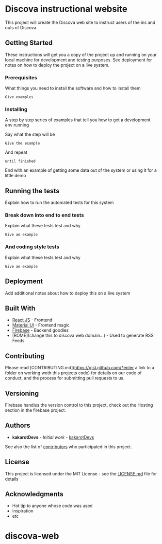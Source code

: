 # Discova instructional website

This project will create the Discova web site to instruct users of the ins and outs of Discova

## Getting Started

These instructions will get you a copy of the project up and running on your local machine for development and testing purposes. See deployment for notes on how to deploy the project on a live system.

### Prerequisites

What things you need to install the software and how to install them

```
Give examples
```

### Installing

A step by step series of examples that tell you how to get a development env running

Say what the step will be

```
Give the example
```

And repeat

```
until finished
```

End with an example of getting some data out of the system or using it for a little demo

## Running the tests

Explain how to run the automated tests for this system

### Break down into end to end tests

Explain what these tests test and why

```
Give an example
```

### And coding style tests

Explain what these tests test and why

```
Give an example
```

## Deployment

Add additional notes about how to deploy this on a live system

## Built With

* [React JS](https://reactjs.org/docs/getting-started.html) - Frontend
* [Material UI](https://material-ui.com/) - Frontend magic
* [Firebase](https://firebase.google.com/docs) - Backend goodies
* [ROME](change this to discova web domain...) - Used to generate RSS Feeds

## Contributing

Please read [CONTRIBUTING.md](https://gist.github.com/*enter a link to a folder on working woth this projects code) for details on our code of conduct, and the process for submitting pull requests to us.

## Versioning

Firebase handles the version control to this project, check out the Hosting section in the firebase project.

## Authors

* **kakarotDevs** - *Initial work* - [kakarotDevs](https://github.com/kakarotDevs)

See also the list of [contributors](https://github.com/your/project/contributors) who participated in this project.

## License

This project is licensed under the MIT License - see the [LICENSE.md](LICENSE.md) file for details

## Acknowledgments

* Hot tip to anyone whose code was used
* Inspiration
* etc


# discova-web
